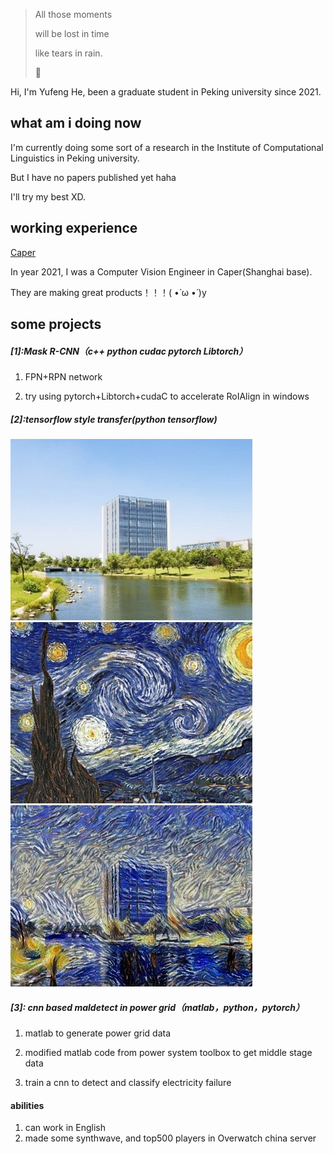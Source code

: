 > All those moments 
> 
> will be lost in time
> 
> like tears in rain.
> 
> 🤖

Hi, I'm Yufeng He, been a graduate student in Peking university since 2021.

## what am i doing now

I'm currently doing some sort of a research in the Institute of Computational Linguistics in Peking university.

But I have no papers published yet haha

I'll try my best XD.

## working experience

[Caper](https://www.caper.ai)

In year 2021, I was a Computer Vision Engineer in Caper(Shanghai base).

They are making great products！！！( •̀ ω •́ )y

## some projects

##### [1]:Mask R-CNN（c++ python cudac pytorch Libtorch）

1. FPN+RPN network

2. try using pytorch+Libtorch+cudaC to accelerate RoIAlign in windows

##### [2]:tensorflow style transfer(python tensorflow)

![](../../img/about/trans-tj.jpg) ![](../../img/about/trans-star.jpg) ![](../../img/about/trans-fin.jpg)  

##### [3]: cnn based maldetect in power grid（matlab，python，pytorch）

1. matlab to generate power grid data

2. modified matlab code from power system toolbox to get middle stage data

3. train a cnn to detect and classify electricity failure

#### abilities

1. can work in English
2. made some synthwave, and top500 players in Overwatch china server

#### 